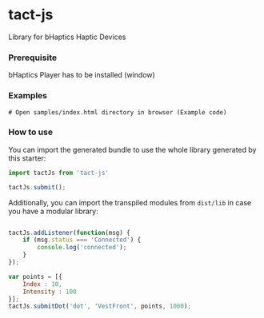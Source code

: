 # tact-js
Library for bHaptics Haptic Devices

### Prerequisite
bHaptics Player has to be installed (window)

### Examples
```
# Open samples/index.html directory in browser (Example code)
```

### How to use

You can import the generated bundle to use the whole library generated by this starter:

```javascript
import tactJs from 'tact-js'

tactJs.submit();
```

Additionally, you can import the transpiled modules from `dist/lib` in case you have a modular library:

```javascript

tactJs.addListener(function(msg) {
    if (msg.status === 'Connected') {
        console.log('connected');
    }
});

var points = [{
    Index : 10,
    Intensity : 100
}];
tactJs.submitDot('dot', 'VestFront', points, 1000);
```

